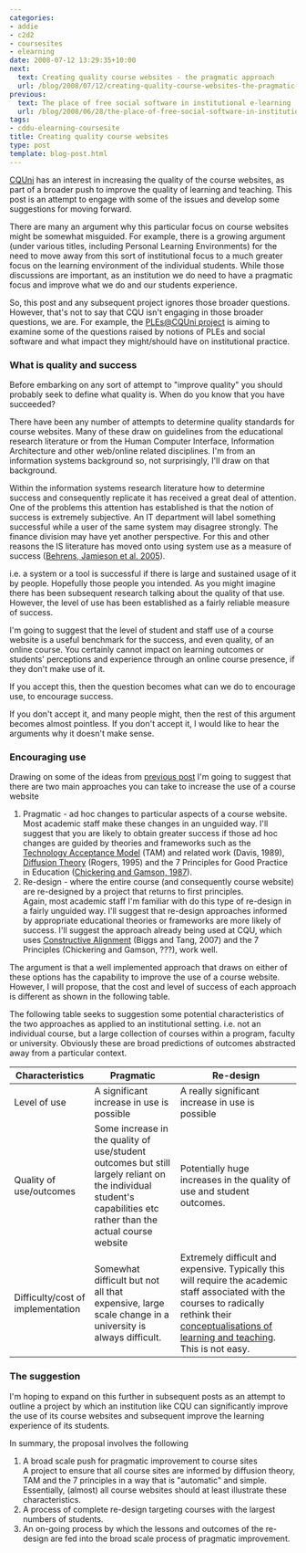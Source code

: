 ```yaml
---
categories:
- addie
- c2d2
- coursesites
- elearning
date: 2008-07-12 13:29:35+10:00
next:
  text: Creating quality course websites - the pragmatic approach
  url: /blog/2008/07/12/creating-quality-course-websites-the-pragmatic-approach/
previous:
  text: The place of free social software in institutional e-learning
  url: /blog/2008/06/28/the-place-of-free-social-software-in-institutional-e-learning/
tags:
- cddu-elearning-coursesite
title: Creating quality course websites
type: post
template: blog-post.html
---
```

[CQUni](http://www.cquni.edu.au/) has an interest in increasing the quality of the course websites, as part of a broader push to improve the quality of learning and teaching. This post is an attempt to engage with some of the issues and develop some suggestions for moving forward.

There are many an argument why this particular focus on course websites might be somewhat misguided. For example, there is a growing argument (under various titles, including Personal Learning Environments) for the need to move away from this sort of institutional focus to a much greater focus on the learning environment of the individual students. While those discussions are important, as an institution we do need to have a pragmatic focus and improve what we do and our students experience.

So, this post and any subsequent project ignores those broader questions. However, that's not to say that CQU isn't engaging in those broader questions, we are. For example, the [PLEs@CQUni project](http://cddu.cqu.edu.au/index.php/PLEs%40CQUni) is aiming to examine some of the questions raised by notions of PLEs and social software and what impact they might/should have on institutional practice.

### What is quality and success

Before embarking on any sort of attempt to "improve quality" you should probably seek to define what quality is. When do you know that you have succeeded?

There have been any number of attempts to determine quality standards for course websites. Many of these draw on guidelines from the educational research literature or from the Human Computer Interface, Information Architecture and other web/online related disciplines. I'm from an information systems background so, not surprisingly, I'll draw on that background.

Within the information systems research literature how to determine success and consequently replicate it has received a great deal of attention. One of the problems this attention has established is that the notion of success is extremely subjective. An IT department will label something successful while a user of the same system may disagree strongly. The finance division may have yet another perspective. For this and other reasons the IS literature has moved onto using system use as a measure of success ([Behrens, Jamieson et al. 2005](http://cq-pan.cqu.edu.au/david-jones/Publications/Papers_and_Books/cameraReady_v3.pdf)).

i.e. a system or a tool is successful if there is large and sustained usage of it by people. Hopefully those people you intended. As you might imagine there has been subsequent research talking about the quality of that use. However, the level of use has been established as a fairly reliable measure of success.

I'm going to suggest that the level of student and staff use of a course website is a useful benchmark for the success, and even quality, of an online course. You certainly cannot impact on learning outcomes or students' perceptions and experience through an online course presence, if they don't make use of it.

If you accept this, then the question becomes what can we do to encourage use, to encourage success.

If you don't accept it, and many people might, then the rest of this argument becomes almost pointless. If you don't accept it, I would like to hear the arguments why it doesn't make sense.

### Encouraging use

Drawing on some of the ideas from [previous post](http://cq-pan.cqu.edu.au/david-jones/blog/?p=169) I'm going to suggest that there are two main approaches you can take to increase the use of a course website

1. Pragmatic - ad hoc changes to particular aspects of a course website.  
    Most academic staff make these changes in an unguided way. I'll suggest that you are likely to obtain greater success if those ad hoc changes are guided by theories and frameworks such as the [Technology Acceptance Model](http://en.wikipedia.org/wiki/Technology_acceptance_model) (TAM) and related work (Davis, 1989), [Diffusion Theory](http://en.wikipedia.org/wiki/Diffusion_of_innovations) (Rogers, 1995) and the 7 Principles for Good Practice in Education ([Chickering and Gamson, 1987](http://honolulu.hawaii.edu/intranet/committees/FacDevCom/guidebk/teachtip/7princip.htm)).
2. Re-design - where the entire course (and consequently course website) are re-designed by a project that returns to first principles.  
    Again, most academic staff I'm familiar with do this type of re-design in a fairly unguided way. I'll suggest that re-design approaches informed by appropriate educational theories or frameworks are more likely of success. I'll suggest the approach already being used at CQU, which uses [Constructive Alignment](http://en.wikipedia.org/wiki/Constructive_alignment) (Biggs and Tang, 2007) and the 7 Principles (Chickering and Gamson, ???), work well.

The argument is that a well implemented approach that draws on either of these options has the capability to improve the use of a course website. However, I will propose, that the cost and level of success of each approach is different as shown in the following table.

The following table seeks to suggestion some potential characteristics of the two approaches as applied to an institutional setting. i.e. not an individual course, but a large collection of courses within a program, faculty or university. Obviously these are broad predictions of outcomes abstracted away from a particular context.

| Characteristics | Pragmatic | Re-design |
| --- | --- | --- |
| Level of use | A significant increase in use is possible | A really significant increase in use is possible |
| Quality of use/outcomes | Some increase in the quality of use/student outcomes but still largely reliant on the individual student's capabilities etc rather than the actual course website | Potentially huge increases in the quality of use and student outcomes. |
| Difficulty/cost of implementation | Somewhat difficult but not all that expensive, large scale change in a university is always difficult. | Extremely difficult and expensive. Typically this will require the academic staff associated with the courses to radically rethink their [conceptualisations of learning and teaching](http://cq-pan.cqu.edu.au/david-jones/blog/?p=112). This is not easy. |

### The suggestion

I'm hoping to expand on this further in subsequent posts as an attempt to outline a project by which an institution like CQU can significantly improve the use of its course websites and subsequent improve the learning experience of its students.

In summary, the proposal involves the following

1. A broad scale push for pragmatic improvement to course sites  
    A project to ensure that all course sites are informed by diffusion theory, TAM and the 7 principles in a way that is "automatic" and simple. Essentially, (almost) all course websites should at least illustrate these characteristics.
2. A process of complete re-design targeting courses with the largest numbers of students.
3. An on-going process by which the lessons and outcomes of the re-design are fed into the broad scale process of pragmatic improvement.